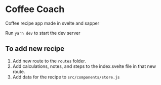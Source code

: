 # Coffee Coach

Coffee recipe app made in svelte and sapper

Run `yarn dev` to start the dev server


## To add new recipe

1. Add new route to the `routes` folder.
2. Add calculations, notes, and steps to the index.svelte file in that new route.
3. Add data for the recipe to `src/components/store.js`